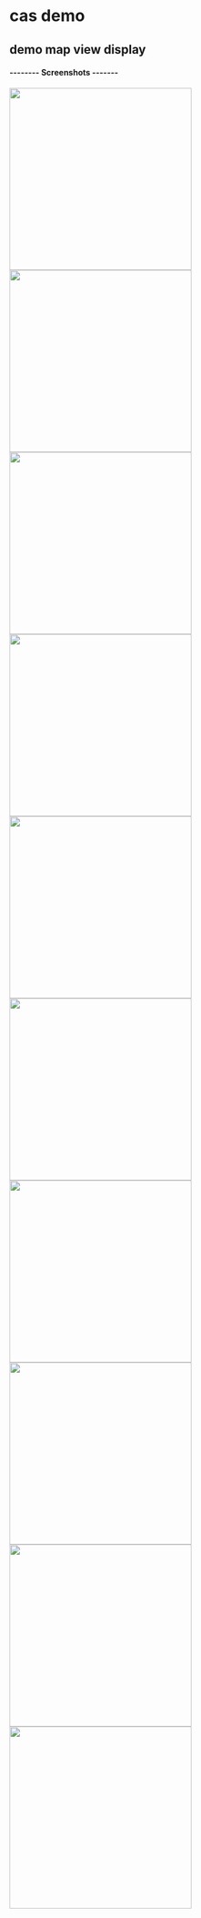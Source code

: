 # cas demo
## demo map view display

#### -------- Screenshots ------- 

<img src="https://github.com/vlad-ed-git/cas_demo/blob/master/sample/screenshots/screenshot1.jpg" width="320px">

<img src="https://github.com/vlad-ed-git/cas_demo/blob/master/sample/screenshots/screenshot2.jpg" width="320px">

<img src="https://github.com/vlad-ed-git/cas_demo/blob/master/sample/screenshots/screenshot3.jpg" width="320px">

<img src="https://github.com/vlad-ed-git/cas_demo/blob/master/sample/screenshots/screenshot4.jpg" width="320px">

<img src="https://github.com/vlad-ed-git/cas_demo/blob/master/sample/screenshots/screenshot5.jpg" width="320px">

<img src="https://github.com/vlad-ed-git/cas_demo/blob/master/sample/screenshots/screenshot6.jpg" width="320px">

<img src="https://github.com/vlad-ed-git/cas_demo/blob/master/sample/screenshots/screenshot7.jpg" width="320px">

<img src="https://github.com/vlad-ed-git/cas_demo/blob/master/sample/screenshots/screenshot8.jpg" width="320px">

<img src="https://github.com/vlad-ed-git/cas_demo/blob/master/sample/screenshots/screenshot9.jpg" width="320px">

<img src="https://github.com/vlad-ed-git/cas_demo/blob/master/sample/screenshots/screenshot10.jpg" width="320px">




